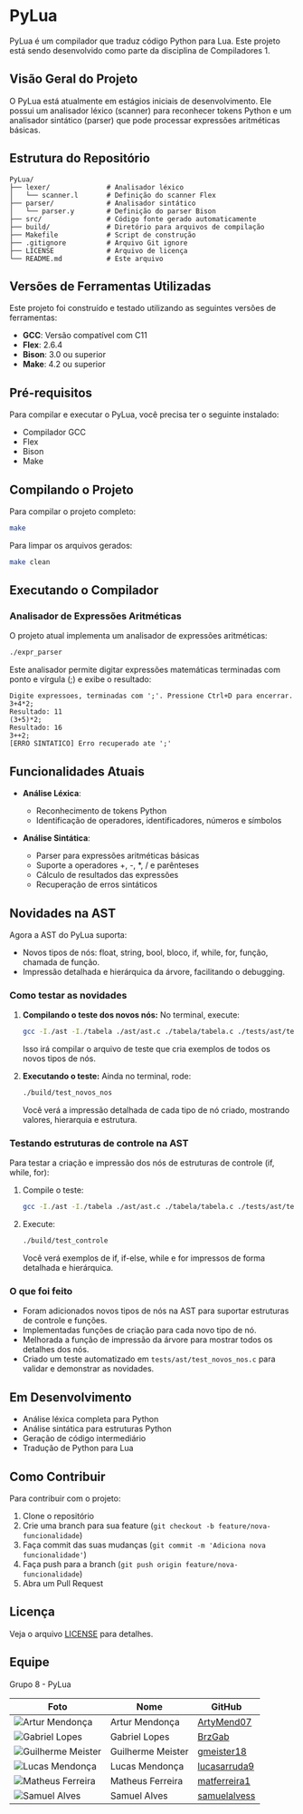 # PyLua

PyLua é um compilador que traduz código Python para Lua. Este projeto está sendo desenvolvido como parte da disciplina de Compiladores 1.

## Visão Geral do Projeto

O PyLua está atualmente em estágios iniciais de desenvolvimento. Ele possui um analisador léxico (scanner) para reconhecer tokens Python e um analisador sintático (parser) que pode processar expressões aritméticas básicas.

## Estrutura do Repositório

```
PyLua/
├── lexer/              # Analisador léxico
│   └── scanner.l       # Definição do scanner Flex
├── parser/             # Analisador sintático
│   └── parser.y        # Definição do parser Bison
├── src/                # Código fonte gerado automaticamente
├── build/              # Diretório para arquivos de compilação
├── Makefile            # Script de construção
├── .gitignore          # Arquivo Git ignore
├── LICENSE             # Arquivo de licença
└── README.md           # Este arquivo
```

## Versões de Ferramentas Utilizadas

Este projeto foi construído e testado utilizando as seguintes versões de ferramentas:
* **GCC**: Versão compatível com C11
* **Flex**: 2.6.4
* **Bison**: 3.0 ou superior
* **Make**: 4.2 ou superior

## Pré-requisitos

Para compilar e executar o PyLua, você precisa ter o seguinte instalado:
- Compilador GCC
- Flex
- Bison
- Make

## Compilando o Projeto

Para compilar o projeto completo:
```bash
make
```

Para limpar os arquivos gerados:
```bash
make clean
```

## Executando o Compilador

### Analisador de Expressões Aritméticas

O projeto atual implementa um analisador de expressões aritméticas:
```bash
./expr_parser
```

Este analisador permite digitar expressões matemáticas terminadas com ponto e vírgula (;) e exibe o resultado:
```
Digite expressoes, terminadas com ';'. Pressione Ctrl+D para encerrar.
3+4*2;
Resultado: 11
(3+5)*2;
Resultado: 16
3++2;
[ERRO SINTATICO] Erro recuperado ate ';'
```

## Funcionalidades Atuais

- **Análise Léxica**: 
  - Reconhecimento de tokens Python
  - Identificação de operadores, identificadores, números e símbolos

- **Análise Sintática**:
  - Parser para expressões aritméticas básicas
  - Suporte a operadores +, -, *, / e parênteses
  - Cálculo de resultados das expressões
  - Recuperação de erros sintáticos

## Novidades na AST

Agora a AST do PyLua suporta:
- Novos tipos de nós: float, string, bool, bloco, if, while, for, função, chamada de função.
- Impressão detalhada e hierárquica da árvore, facilitando o debugging.

### Como testar as novidades

1. **Compilando o teste dos novos nós:**
   No terminal, execute:
   ```bash
   gcc -I./ast -I./tabela ./ast/ast.c ./tabela/tabela.c ./tests/ast/test_novos_nos.c -o ./build/test_novos_nos -lm
   ```
   Isso irá compilar o arquivo de teste que cria exemplos de todos os novos tipos de nós.

2. **Executando o teste:**
   Ainda no terminal, rode:
   ```bash
   ./build/test_novos_nos
   ```
   Você verá a impressão detalhada de cada tipo de nó criado, mostrando valores, hierarquia e estrutura.

### Testando estruturas de controle na AST

Para testar a criação e impressão dos nós de estruturas de controle (if, while, for):

1. Compile o teste:
   ```bash
   gcc -I./ast -I./tabela ./ast/ast.c ./tabela/tabela.c ./tests/ast/test_controle.c -o ./build/test_controle -lm
   ```
2. Execute:
   ```bash
   ./build/test_controle
   ```
   Você verá exemplos de if, if-else, while e for impressos de forma detalhada e hierárquica.

### O que foi feito

- Foram adicionados novos tipos de nós na AST para suportar estruturas de controle e funções.
- Implementadas funções de criação para cada novo tipo de nó.
- Melhorada a função de impressão da árvore para mostrar todos os detalhes dos nós.
- Criado um teste automatizado em `tests/ast/test_novos_nos.c` para validar e demonstrar as novidades.

## Em Desenvolvimento

- Análise léxica completa para Python
- Análise sintática para estruturas Python
- Geração de código intermediário
- Tradução de Python para Lua

## Como Contribuir

Para contribuir com o projeto:

1. Clone o repositório
2. Crie uma branch para sua feature (`git checkout -b feature/nova-funcionalidade`)
3. Faça commit das suas mudanças (`git commit -m 'Adiciona nova funcionalidade'`)
4. Faça push para a branch (`git push origin feature/nova-funcionalidade`)
5. Abra um Pull Request

## Licença

Veja o arquivo [LICENSE](LICENSE) para detalhes.

## Equipe

Grupo 8 - PyLua

| Foto | Nome | GitHub |
|------|------|--------|
| ![Artur Mendonça](https://github.com/ArtyMend07.png?size=100) | Artur Mendonça | [ArtyMend07](https://github.com/ArtyMend07) |
| ![Gabriel Lopes](https://github.com/BrzGab.png?size=100) | Gabriel Lopes | [BrzGab](https://github.com/BrzGab) |
| ![Guilherme Meister](https://github.com/gmeister18.png?size=100) | Guilherme Meister | [gmeister18](https://github.com/gmeister18) |
| ![Lucas Mendonça](https://github.com/lucasarruda9.png?size=100) | Lucas Mendonça | [lucasarruda9](https://github.com/lucasarruda9) |
| ![Matheus Ferreira](https://github.com/matferreira1.png?size=100) | Matheus Ferreira | [matferreira1](https://github.com/matferreira1) |
| ![Samuel Alves](https://github.com/samuelalvess.png?size=100) | Samuel Alves | [samuelalvess](https://github.com/samuelalvess) |